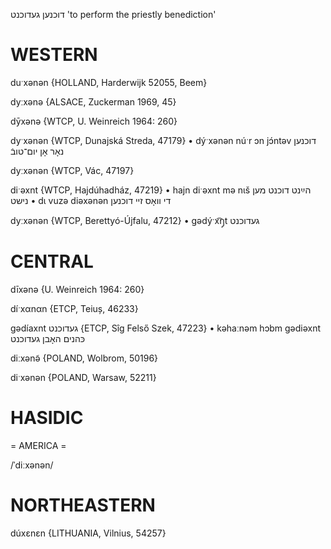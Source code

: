 דוכנען
געדוכנט
'to perform the priestly benediction'

WESTERN
========

duˑxənən {HOLLAND, Harderwijk 52055, Beem}

dyːxənə {ALSACE, Zuckerman 1969, 45}

dȳxənə {WTCP, U. Weinreich 1964: 260}

dyˑxənən {WTCP, Dunajská Streda, 47179}
	•	dýˑxənən núˑr ɔn jɔ́ntəv דוכנען נאָר אָן יום־טובֿ

dyːxənən {WTCP, Vác, 47197}

diˑəxnt  {WTCP, Hajdúhadház, 47219}
	•	hajn diˑəxnt mə nɩš הײַנט דוכנט מען נישט
	•	dɩ vuzə diəxənən די וואָס זיי דוכנען

dyːxənən {WTCP, Berettyó-Újfalu, 47212}
	•	gədýˑx͡ŋ̩t געדוכנט

CENTRAL
========

dīxənə {U. Weinreich 1964: 260}

díˑxαnαn {ETCP, Teiuș, 46233}

gədíaxnt געדוכנט {ETCP, Sîg Felső Szek, 47223}
	•	kəhaːnəm hɔbm gədiəxnt כּהנים האָבן געדוכנט

diːxənə̃ {POLAND, Wolbrom, 50196}

diˑxənən {POLAND, Warsaw, 52211}

HASIDIC
=======
= AMERICA = 

/ˈdiːxənən/

NORTHEASTERN
==============

dúxɛnɛn {LITHUANIA, Vilnius, 54257}